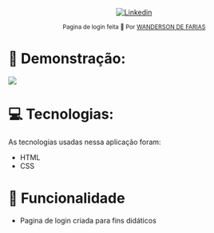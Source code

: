 <p align="center">	
   <a href="https://www.linkedin.com/in/wanderson-farias-ba9a90215/">
      <img alt="Linkedin" src="https://img.shields.io/badge/-Linkedin-5965e0?style=flat&logo=Linkedin&logoColor=white" />
   </a>
</p>


<div align="center">
  <sub>Pagina de login feita 💜  Por
    <a href="https://github.com/wandersondefariasprogramador">WANDERSON DE FARIAS</a>       
  </sub>
</div>



# :eyes: Demonstração:
 <img src="https://github.com/wandersondefariasprogramador/pagina-login/blob/master/.github/print.png">

# :computer: Tecnologias:
As tecnologias usadas nessa aplicação foram:

* HTML
* CSS   
     

# :rocket: Funcionalidade

* Pagina de login criada para fins didáticos 


